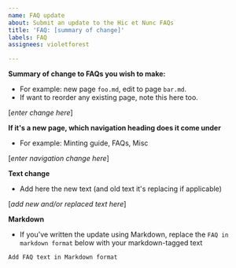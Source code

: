 ```yaml
---
name: FAQ update
about: Submit an update to the Hic et Nunc FAQs
title: 'FAQ: [summary of change]'
labels: FAQ
assignees: violetforest

---
```


**Summary of change to FAQs you wish to make:**
* For example: new page `foo.md`, edit to page `bar.md`. 
* If want to reorder any existing page, note this here too.

[*enter change here*]


**If it's a new page, which navigation heading does it come under**
* For example: Minting guide, FAQs, Misc

[*enter navigation change here*]


**Text change**
* Add here the new text (and old text it's replacing if applicable)

[*add new and/or replaced text here*]


**Markdown**
* If you've written the update using Markdown, replace the `FAQ in markdown format` below with your markdown-tagged text

```Markdown
Add FAQ text in Markdown format
```
